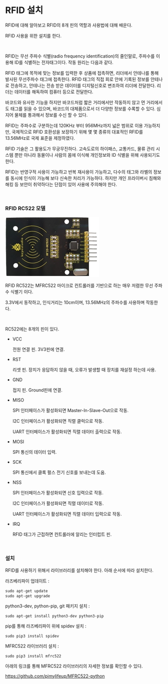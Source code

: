 # RFID 설치

RFID에 대해 알아보고 RFID의 8개 핀의 역할과 사용법에 대해 배운다. 

RFID 사용을 위한 설치를 한다. 

<br>

RFID는 무선 주파수 식별(radio frequency identification)의 줄인말로, 주파수를 이용해 ID를 식별하는 전자태그이다. 작동 원리는 다음과 같다. 

RFID 태그에 목적에 맞는 정보를 입력한 후 상품에 접촉하면, 리더에서 안테나를 통해 발사된 무선주파수 태그에 접촉한다. RFID 태그의 직접 회로 안에 기록된 정보를 안테나로 전송하고, 안테나는 전송 받은 데이터를 디지털신호로 변조하여 리더에 전달한다. 리더는 데이터를 해독하여 컴퓨터 등으로 전달한다. 

바코드와 유사한 기능을 하지만 바코드처럼 짧은 거리에서만 작동하지 않고 먼 거리에서도 태그를 읽을 수 있으며, 바코드의 대체품으로서 더 다양한 정보를 수록할 수 있다. 심지어 물체를 통과해서 정보를 수신 할 수 있다. 

RFID는 주파수로 구분하는데 120KHz 부터 956MHz까지 넓은 범위로 이용 가능하지만, 국제적으로 RFID 호환성을 보장하기 위해 몇 몇 종류의 대표적인 RFID를 13.56MHz로 국제 표준을 제정하였다. 

RFID 기술은 그 활용도가 무궁무진하다. 고속도로의 하이패스, 교통카드, 물류 관리 시스템 뿐만 아니라 동물이나 사람의 몸에 이식해 개인정보와 ID 식별을 위해 사용되기도 한다. 

RFID는 반영구적 사용이 가능하고 반복 재사용이 가능하고, 다수의 태그와 라벨의 정보를 동시에 인식이 가능해 보다 신속한 처리가 가능하다. 하지만 개인 프라이버시 침해와 해킹 등 보안이 취약하다는 단점이 있어 사용에 주의해야 한다. 

<br>

### RFID RC522 모델

![rfid3](Image/rfid3.jpg)

RFID RC522는 MFRC522 마이크로 컨트롤러를 기반으로 하는 매우 저렴한 무선 주파수 식별기 이다.

3.3V에서 동작하고, 인식거리는 10cm이며, 13.56MHz의 주파수를 사용하며 작동한다. 

<br>

RC522에는 8개의 핀이 있다. 

+ VCC

    전원 연결 핀. 3V3핀에 연결. 

+ RST

    리셋 핀. 장치가 응답하지 않을 때, 오류가 발생할 때 장치를 재설정 하는데 사용. 

+ GND

    접지 핀. Ground핀에 연결. 

+ MISO

    SPI 인터페이스가 활성화되면 Master-In-Slave-Out으로 작동. 
        
    I2C 인터페이스가 활성화되면 직렬 클럭으로 작동. 
        
    UART 인터페이스가 활성화되면 직렬 데이터 출력으로 작동.

+ MOSI

    SPI 통신의 데이터 입력. 

+ SCK

    SPI 통신에서 클록 펄스 전기 신호를 보내는데 도움. 

+ NSS

    SPI 인터페이스가 활성화되면 신호 입력으로 작동. 
        
    I2C 인터페이스가 활성화되면 직렬 데이터로 작동.
        
    UART 인터페이스가 활성화되면 직렬 데이터 입력으로 작동.

+ IRQ

    RFID 태그가 근접하면 컨트롤러에 알리는 인터럽트 핀. 

<br>

### 설치

RFID를 사용하기 위해서 라이브러리를 설치해야 한다. 아래 순서에 따라 설치한다. 

라즈베리파이 업데이트 :

```
sudo apt-get update
sudo apt-get upgrade
```

python3-dev, python-pip, git 패키지 설치 : 

```
sudo apt-get install python3-dev python3-pip
```

pip를 통해 라즈베리파이 위에 spidev 설치 : 

```
sudo pip3 install spidev
```

MFRC522 라이브러리 설치 :

```
sudo pip3 install mfrc522
```

아래의 링크를 통해 MFRC522 라이브러리의 자세한 정보를 확인할 수 있다. 

https://github.com/pimylifeup/MFRC522-python